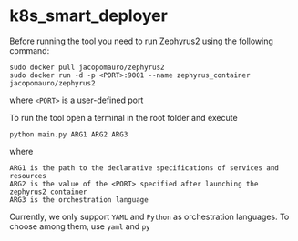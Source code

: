 # k8s_smart_deployer


Before running the tool you need to run Zephyrus2 using the following command:

```
sudo docker pull jacopomauro/zephyrus2
sudo docker run -d -p <PORT>:9001 --name zephyrus_container jacopomauro/zephyrus2
```
where ```<PORT>``` is a user-defined port

To run the tool open a terminal in the root folder and execute 
```
python main.py ARG1 ARG2 ARG3
```
where

```
ARG1 is the path to the declarative specifications of services and resources
ARG2 is the value of the <PORT> specified after launching the zephyrus2 container
ARG3 is the orchestration language
```

Currently, we only support ```YAML``` and ```Python``` as orchestration languages. To choose among them, 
use ```yaml``` and ```py```
